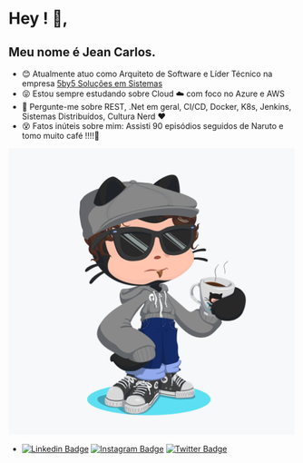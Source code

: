 # Hey ! 👋, 
## Meu nome é Jean Carlos.

- :blush: Atualmente atuo como Arquiteto de Software e Líder Técnico na empresa [5by5 Soluções em Sistemas](https://www.linkedin.com/company/5by5solucoesti/)
- :stuck_out_tongue_closed_eyes: Estou sempre estudando sobre Cloud :cloud: com foco no Azure e AWS
- :speech_balloon: Pergunte-me sobre REST, .Net em geral, CI/CD, Docker, K8s, Jenkins, Sistemas Distribuídos, Cultura Nerd :heart: 
- :dizzy_face: Fatos inúteis sobre mim:  Assisti 90 episódios seguidos de Naruto e tomo muito café !!!!:eyes: 
  
![![Alternate text]](https://github.com/jcmdsbr/jcmdsbr/blob/master/custom-octocat.png)

-  [![Linkedin Badge](https://img.shields.io/badge/-jcmdsbr-blue?style=flat-square&logo=Linkedin&logoColor=white&link=https://www.linkedin.com/in/jcmdsbr/)](https://www.linkedin.com/in/jcmdsbr/) [![Instagram Badge](https://img.shields.io/badge/-jcmdsbr-red?style=flat-square&logo=Instagram&logoColor=white&link=https://www.instagram.com/jcmdsbr/)](https://www.instagram.com/jcmdsbr/) [![Twitter Badge](https://img.shields.io/badge/-jcmdsbr-blue?style=flat-square&logo=Twitter&logoColor=white&link=https://twitter.com/jcmdsbr/)](https://twitter.com/jcmdsbr/)   
